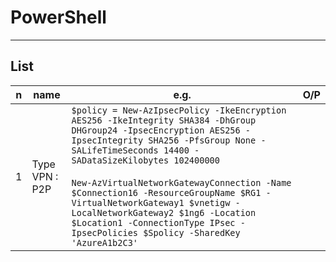 # PowerShell

---

## List
|n|name|e.g.|O/P|
|-|----|----|---|
|1|Type VPN : P2P|`$policy = New-AzIpsecPolicy -IkeEncryption AES256 -IkeIntegrity SHA384 -DhGroup DHGroup24 -IpsecEncryption AES256 -IpsecIntegrity SHA256 -PfsGroup None -SALifeTimeSeconds 14400 -SADataSizeKilobytes 102400000`<br/><br/>`New-AzVirtualNetworkGatewayConnection -Name $Connection16 -ResourceGroupName $RG1 -VirtualNetworkGateway1 $vnetigw -LocalNetworkGateway2 $1ng6 -Location $Location1 -ConnectionType IPsec -IpsecPolicies $Spolicy -SharedKey 'AzureA1b2C3'`
